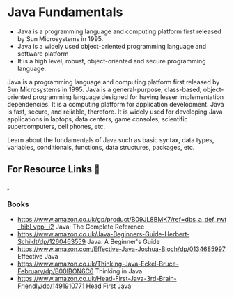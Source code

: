 # Java Fundamentals
- Java is a programming language and computing platform first released by Sun Microsystems in 1995.
- Java is a widely used object-oriented programming language and software platform
- It is a high level, robust, object-oriented and secure programming language.

Java is a programming language and computing platform first released by Sun Microsystems in 1995. Java is a general-purpose, class-based, object-oriented programming language designed for having lesser implementation dependencies. It is a computing platform for application development. Java is fast, secure, and reliable, therefore. It is widely used for developing Java applications in laptops, data centers, game consoles, scientific supercomputers, cell phones, etc.

Learn about the fundamentals of Java such as basic syntax, data types, variables, conditionals, functions, data structures, packages, etc. 



## For Resource Links 🔗
<a href="https://youtu.be/eIrMbAQSU34">
<img src="https://img.shields.io/badge/YouTube-FF0000?style=for-the-badge&logo=youtube&logoColor=white" alt="">
</a>

<a href="https://www.w3schools.com/java/">
<img src="https://img.shields.io/badge/Google_chrome-4285F4?style=for-the-badge&logo=Google-chrome&logoColor=white" alt="">
</a>

### Books
- https://www.amazon.co.uk/gp/product/B09JL8BMK7/ref=dbs_a_def_rwt_bibl_vppi_i2    Java: The Complete Reference
- https://www.amazon.co.uk/Java-Beginners-Guide-Herbert-Schildt/dp/1260463559      Java: A Beginner's Guide
- https://www.amazon.com/Effective-Java-Joshua-Bloch/dp/0134685997                 Effective Java
- https://www.amazon.co.uk/Thinking-Java-Eckel-Bruce-February/dp/B00IBON6C6        Thinking in Java
- https://www.amazon.co.uk/Head-First-Java-3rd-Brain-Friendly/dp/1491910771         Head First Java
